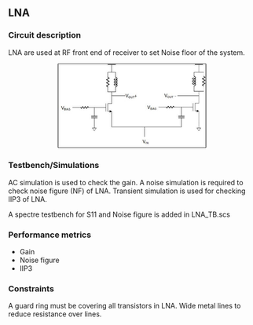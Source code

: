 ## LNA

### Circuit description
LNA are used at RF front end of receiver to set Noise floor of the system.

<p align="center">
  <img width="60%" src="Schematic.jpg">
</p>

### Testbench/Simulations
AC simulation is used to check the gain. A noise simulation is required to check noise figure (NF) of LNA.
Transient simulation is used for checking IIP3 of LNA.

A spectre testbench for S11 and Noise figure is added in LNA\_TB.scs 

### Performance metrics
* Gain
* Noise figure
* IIP3

### Constraints
A guard ring must be covering all transistors in LNA. Wide metal lines to reduce resistance over lines.

